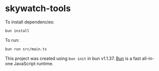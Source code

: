 # skywatch-tools

To install dependencies:

```bash
bun install
```

To run:

```bash
bun run src/main.ts
```

This project was created using `bun init` in bun v1.1.37. [Bun](https://bun.sh) is a fast all-in-one JavaScript runtime.
